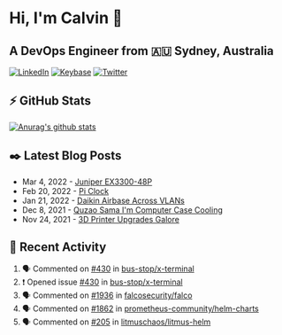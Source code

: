 # Hi, I'm Calvin 🍭
## A DevOps Engineer from 🇦🇺 Sydney, Australia</h3>

[![LinkedIn](https://img.shields.io/badge/-c–bui-0077B5?style=flat-square&labelColor=0077B5&logo=LinkedIn&logoColor=white)](https://www.linkedin.com/in/c-bui/)
[![Keybase](https://img.shields.io/badge/-calvinbui-ff6f21?style=flat-square&labelColor=ff6f21&logo=Keybase&logoColor=white)](https://keybase.io/calvinbui)
[![Twitter](https://img.shields.io/badge/-ASAPCalvin-1DA1F2?style=flat-square&labelColor=1DA1F2&logo=Twitter&logoColor=white)](https://twitter.com/ASAPCalvin)

<!-- https://github.com/rishavanand/github-profilinator -->
## ⚡ GitHub Stats
[![Anurag's github stats](https://github-readme-stats.vercel.app/api?username=calvinbui&count_private=true&hide_title=true)](https://github.com/anuraghazra/github-readme-stats)

<!-- https://github.com/gautamkrishnar/blog-post-workflow -->
## ✒️ Latest Blog Posts

<!-- BLOG-POST-LIST:START -->
- Mar 4, 2022 - [Juniper EX3300-48P](https://calvin.me/juniper-ex3300-48p)
- Feb 20, 2022 - [Pi Clock](https://calvin.me/pi-clock)
- Jan 21, 2022 - [Daikin Airbase Across VLANs](https://calvin.me/daikin-airbase-vlans-opnsense)
- Dec 8, 2021 - [Quzao Sama I&#39;m Computer Case Cooling](https://calvin.me/quzao-sama-im-cooling)
- Nov 24, 2021 - [3D Printer Upgrades Galore](https://calvin.me/3d-printer-upgrades-galore)

<!-- BLOG-POST-LIST:END -->

## 🏃‍ Recent Activity

<!--START_SECTION:activity-->
1. 🗣 Commented on [#430](https://github.com/bus-stop/x-terminal/issues/430) in [bus-stop/x-terminal](https://github.com/bus-stop/x-terminal)
2. ❗️ Opened issue [#430](https://github.com/bus-stop/x-terminal/issues/430) in [bus-stop/x-terminal](https://github.com/bus-stop/x-terminal)
3. 🗣 Commented on [#1936](https://github.com/falcosecurity/falco/issues/1936) in [falcosecurity/falco](https://github.com/falcosecurity/falco)
4. 🗣 Commented on [#1862](https://github.com/prometheus-community/helm-charts/issues/1862) in [prometheus-community/helm-charts](https://github.com/prometheus-community/helm-charts)
5. 🗣 Commented on [#205](https://github.com/litmuschaos/litmus-helm/issues/205) in [litmuschaos/litmus-helm](https://github.com/litmuschaos/litmus-helm)
<!--END_SECTION:activity-->
